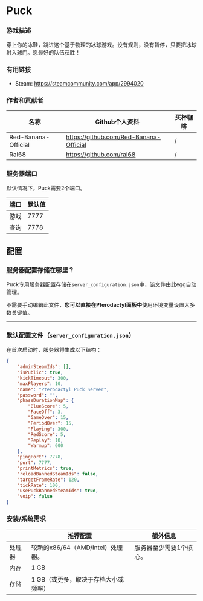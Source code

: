 # Puck
### 游戏描述

穿上你的冰鞋，跳进这个基于物理的冰球游戏。没有规则，没有暂停，只要把冰球射入球门。愿最好的队伍获胜！

### 有用链接

- Steam: https://steamcommunity.com/app/2994020

### 作者和贡献者
| 名称        | Github个人资料  | 买杯咖啡 |
| ------------- |-------------|-------------|
|   Red-Banana-Official  | https://github.com/Red-Banana-Official | / |
|   Rai68   | https://github.com/rai68 | / |

### 服务器端口

默认情况下，Puck需要2个端口。

| 端口    | 默认值       |
|---------|---------------|
|游戏    |     7777     |
|查询   |     7778     |


## 配置

### **服务器配置存储在哪里？**
Puck专用服务器配置存储在`server_configuration.json`中，该文件由此egg自动管理。

不需要手动编辑此文件，**您可以直接在Pterodactyl面板中**使用环境变量设置大多数关键值。

---

### **默认配置文件（`server_configuration.json`）**
在首次启动时，服务器将生成以下结构：

```json
{
    "adminSteamIds": [],
    "isPublic": true,
    "kickTimeout": 300,
    "maxPlayers": 10,
    "name": "Pterodactyl Puck Server",
    "password": "",
    "phaseDurationMap": {
        "BlueScore": 5,
        "FaceOff": 3,
        "GameOver": 15,
        "PeriodOver": 15,
        "Playing": 300,
        "RedScore": 5,
        "Replay": 10,
        "Warmup": 600
    },
    "pingPort": 7778,
    "port": 7777,
    "printMetrics": true,
    "reloadBannedSteamIds": false,
    "targetFrameRate": 120,
    "tickRate": 100,
    "usePuckBannedSteamIds": true,
    "voip": false
}
```

### 安装/系统需求

|           | 推荐配置  | 额外信息  |
|-----------|--------------|-------------|
| 处理器 | 较新的x86/64（AMD/Intel）处理器。 | 服务器至少需要1个核心。 |
| 内存       |  1 GB     |
| 存储   |  1 GB（或更多，取决于存档大小或频率） | 